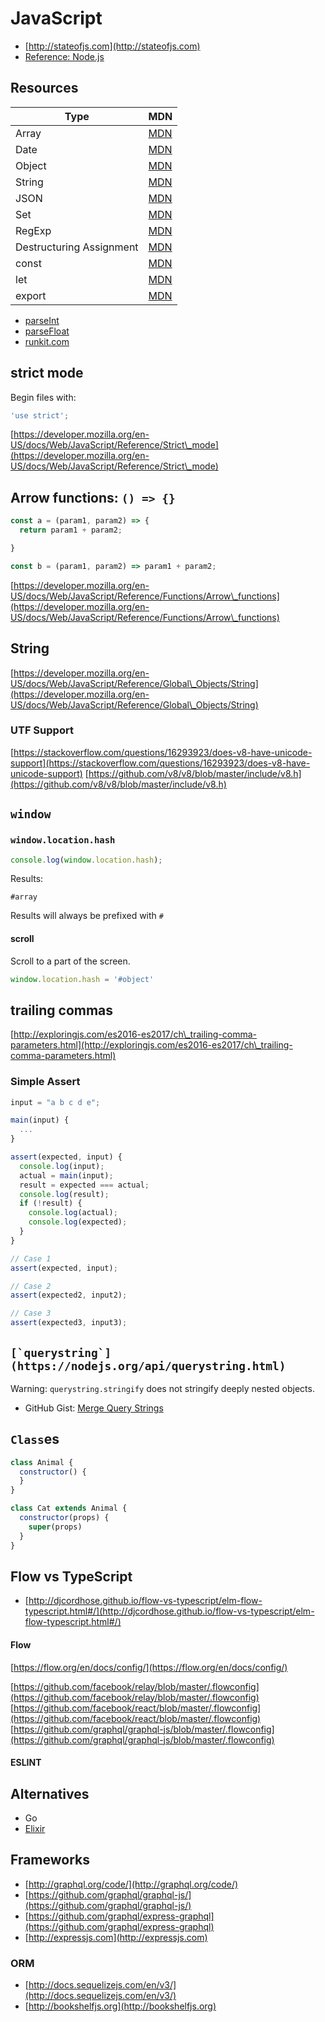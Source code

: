 # JavaScript

* [http://stateofjs.com](http://stateofjs.com)
* [Reference: Node.js](https://app.gitbook.com/nodejs/)

## Resources

| Type                     | MDN                                                                                                          |
| ------------------------ | ------------------------------------------------------------------------------------------------------------ |
| Array                    | [MDN](https://developer.mozilla.org/en-US/docs/Web/JavaScript/Reference/Global\_Objects/Array)               |
| Date                     | [MDN](https://developer.mozilla.org/en-US/docs/Web/JavaScript/Reference/Global\_Objects/Date)                |
| Object                   | [MDN](https://developer.mozilla.org/en-US/docs/Web/JavaScript/Reference/Global\_Objects/Object)              |
| String                   | [MDN](https://developer.mozilla.org/en-US/docs/Web/JavaScript/Reference/Global\_Objects/String)              |
| JSON                     | [MDN](https://developer.mozilla.org/en-US/docs/Web/JavaScript/Reference/Global\_Objects/JSON)                |
| Set                      | [MDN](https://developer.mozilla.org/en-US/docs/Web/JavaScript/Reference/Global\_Objects/Set)                 |
| RegExp                   | [MDN](https://developer.mozilla.org/en-US/docs/Web/JavaScript/Reference/Global\_Objects/RegExp)              |
| Destructuring Assignment | [MDN](https://developer.mozilla.org/en-US/docs/Web/JavaScript/Reference/Operators/Destructuring\_assignment) |
| const                    | [MDN](https://developer.mozilla.org/en-US/docs/Web/JavaScript/Reference/Statements/const)                    |
| let                      | [MDN](https://developer.mozilla.org/en-US/docs/Web/JavaScript/Reference/Statements/let)                      |
| export                   | [MDN](https://developer.mozilla.org/en-US/docs/Web/JavaScript/Reference/Statements/export)                   |

* [parseInt](https://developer.mozilla.org/en-US/docs/Web/JavaScript/Reference/Global\_Objects/parseInt)
* [parseFloat](https://developer.mozilla.org/en-US/docs/Web/JavaScript/Reference/Global\_Objects/parseFloat)
* [runkit.com](https://runkit.com/)

## strict mode

Begin files with:

```javascript
'use strict';
```

[https://developer.mozilla.org/en-US/docs/Web/JavaScript/Reference/Strict\_mode](https://developer.mozilla.org/en-US/docs/Web/JavaScript/Reference/Strict\_mode)

## Arrow functions: `() => {}`

```javascript
const a = (param1, param2) => {
  return param1 + param2;

}

const b = (param1, param2) => param1 + param2;
```

[https://developer.mozilla.org/en-US/docs/Web/JavaScript/Reference/Functions/Arrow\_functions](https://developer.mozilla.org/en-US/docs/Web/JavaScript/Reference/Functions/Arrow\_functions)

## String

[https://developer.mozilla.org/en-US/docs/Web/JavaScript/Reference/Global\_Objects/String](https://developer.mozilla.org/en-US/docs/Web/JavaScript/Reference/Global\_Objects/String)

### UTF Support

[https://stackoverflow.com/questions/16293923/does-v8-have-unicode-support](https://stackoverflow.com/questions/16293923/does-v8-have-unicode-support) [https://github.com/v8/v8/blob/master/include/v8.h](https://github.com/v8/v8/blob/master/include/v8.h)

## `window`

### `window.location.hash`

```javascript
console.log(window.location.hash);
```

Results:

```
#array
```

Results will always be prefixed with `#`

#### scroll

Scroll to a part of the screen.

```javascript
window.location.hash = '#object'
```

## trailing commas

[http://exploringjs.com/es2016-es2017/ch\_trailing-comma-parameters.html](http://exploringjs.com/es2016-es2017/ch\_trailing-comma-parameters.html)



### Simple Assert

```javascript
input = "a b c d e";

main(input) {
  ...
}

assert(expected, input) {
  console.log(input);
  actual = main(input);
  result = expected === actual;
  console.log(result);
  if (!result) {
    console.log(actual);
    console.log(expected);
  }
}

// Case 1
assert(expected, input);

// Case 2
assert(expected2, input2);

// Case 3
assert(expected3, input3);
```

## ``[`querystring`](https://nodejs.org/api/querystring.html)``

Warning:  `querystring.stringify` does not stringify deeply nested objects.

* GitHub Gist: [Merge Query Strings](https://gist.github.com/aizatto/c1f42416034cf0e3303c85f4dd251334)

## `Class`es

```javascript
class Animal {
  constructor() {
  }
}

class Cat extends Animal {
  constructor(props) {
    super(props)
  }
}
```

## Flow vs TypeScript

* [http://djcordhose.github.io/flow-vs-typescript/elm-flow-typescript.html#/](http://djcordhose.github.io/flow-vs-typescript/elm-flow-typescript.html#/)

#### Flow

[https://flow.org/en/docs/config/](https://flow.org/en/docs/config/)

[https://github.com/facebook/relay/blob/master/.flowconfig](https://github.com/facebook/relay/blob/master/.flowconfig) [https://github.com/facebook/react/blob/master/.flowconfig](https://github.com/facebook/react/blob/master/.flowconfig) [https://github.com/graphql/graphql-js/blob/master/.flowconfig](https://github.com/graphql/graphql-js/blob/master/.flowconfig)

#### ESLINT

## Alternatives

* Go
* [Elixir](https://app.gitbook.com/elixir/)

## Frameworks

* [http://graphql.org/code/](http://graphql.org/code/)
* [https://github.com/graphql/graphql-js/](https://github.com/graphql/graphql-js/)
* [https://github.com/graphql/express-graphql](https://github.com/graphql/express-graphql)
* [http://expressjs.com](http://expressjs.com)

### ORM

* [http://docs.sequelizejs.com/en/v3/](http://docs.sequelizejs.com/en/v3/)
* [http://bookshelfjs.org](http://bookshelfjs.org)
